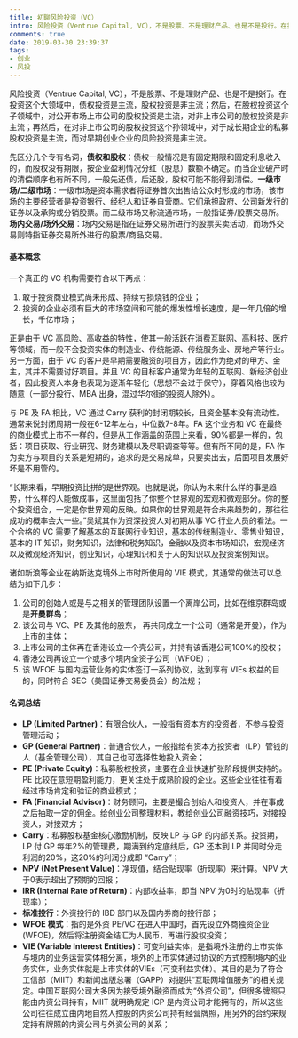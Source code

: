 ```yaml
---
title: 初聊风险投资（VC）
intro: 风险投资（Ventrue Capital, VC），不是股票、不是理财产品、也是不是投行。在投资这个大领域中，债权投资是主流，股权投资是非主流；然后，在股权投资这个子领域中，对公开市场上市公司的股权投资是主流，对非上市公司的股权投资是非主流；再然后，在对非上市公司的股权投资这个孙领域中，对于成长期企业的私募股权投资是主流，而对早期创业企业的风险投资是非主流。
comments: true
date: 2019-03-30 23:39:37
tags:
- 创业
- 风投
---
```


风险投资（Ventrue Capital, VC），不是股票、不是理财产品、也是不是投行。在投资这个大领域中，债权投资是主流，股权投资是非主流；然后，在股权投资这个子领域中，对公开市场上市公司的股权投资是主流，对非上市公司的股权投资是非主流；再然后，在对非上市公司的股权投资这个孙领域中，对于成长期企业的私募股权投资是主流，而对早期创业企业的风险投资是非主流。

先区分几个专有名词，**债权和股权**：债权一般情况是有固定期限和固定利息收入的，而股权没有期限，按企业盈利情况分红（股息）数额不确定。而当企业破产时的清偿顺序也有所不同，一般先还债，后还股，股权可能不能得到清偿。**一级市场/二级市场**：一级市场是资本需求者将证券首次出售给公众时形成的市场，该市场的主要经营者是投资银行、经纪人和证券自营商。它们承担政府、公司新发行的证券以及承购或分销股票。而二级市场又称流通市场，一般指证券/股票交易所。**场内交易/场外交易**：场内交易是指在证券交易所进行的股票买卖活动，而场外交易则特指证券交易所外进行的股票/商品交易。


#### 基本概念

一个真正的 VC 机构需要符合以下两点：

1. 敢于投资商业模式尚未形成、持续亏损烧钱的企业；
2. 投资的企业必须有巨大的市场空间和可能的爆发性增长速度，是一年几倍的增长，千亿市场；

正是由于 VC 高风险、高收益的特性，使其一般活跃在消费互联网、高科技、医疗等领域，而一般不会投资实体的制造业、传统能源、传统服务业、房地产等行业。另一方面，由于 VC 的客户是早期需要融资的项目方，因此作为绝对的甲方、金主，其并不需要讨好项目。并且 VC 的目标客户通常为年轻的互联网、新经济创业者，因此投资人本身也表现为逐渐年轻化（思想不会过于保守），穿着风格也较为随意（一部分投行、MBA 出身，混过华尔街的投资人除外）。

与 PE 及 FA 相比，VC 通过 Carry 获利的封闭期较长，且资金基本没有流动性。通常来说封闭周期一般在6-12年左右，中位数7-8年。FA 这个业务和 VC 在最终的商业模式上市不一样的，但是从工作涵盖的范围上来看，90%都是一样的，包括：项目获取、行业研究、财务建模以及尽职调查等等。但有所不同的是，FA 作为卖方与项目的关系是短期的，追求的是交易成单，只要卖出去，后面项目发展好坏是不用管的。

“长期来看，早期投资比拼的是世界观。也就是说，你认为未来什么样的事是趋势，什么样的人能做成事，这里面包括了你整个世界观的宏观和微观部分。你的整个投资组合，一定是你世界观的反映。如果你的世界观是符合未来趋势的，那往往成功的概率会大一些。”吴斌其作为资深投资人对初期从事 VC 行业人员的看法。一个合格的 VC 需要了解基本的互联网行业知识，基本的传统制造业、零售业知识，基本的 IT 知识，财务知识，法律和税务知识，金融以及资本市场知识，宏观经济以及微观经济知识，创业知识，心理知识和关于人的知识以及投资案例知识。

诸如新浪等企业在纳斯达克境外上市时所使用的 VIE 模式，其通常的做法可以总结为如下几步：

1. 公司的创始人或是与之相关的管理团队设置一个离岸公司，比如在维京群岛或是**开曼群岛**；
2. 该公司与 VC、PE 及其他的股东， 再共同成立一个公司（通常是开曼），作为上市的主体；
3. 上市公司的主体再在香港设立一个壳公司，并持有该香港公司100%的股权；
4. 香港公司再设立一个或多个境内全资子公司（WFOE）；
5. 该 WFOE 与国内运营业务的实体签订一系列协议，达到享有 VIEs 权益的目的，同时符合 SEC（美国证券交易委员会）的法规；

#### 名词总结

* **LP (Limited Partner)**：有限合伙人，一般指有资本方的投资者，不参与投资管理活动；
* **GP (General Partner)**：普通合伙人，一般指给有资本方投资者（LP）管钱的人（基金管理公司），其自己也可选择性地投入资金；
* **PE (Private Equity)**：私募股权投资，主要在企业快速扩张阶段提供支持的。PE 比较在意短期盈利能力，更关注处于成熟阶段的企业。这些企业往往有着经过市场肯定和验证的商业模式；
* **FA (Financial Advisor)**：财务顾问，主要是撮合创始人和投资人，并在事成之后抽取一定的佣金。给创业公司整理材料，教给创业公司融资技巧，对接投资人，对接双方；
* **Carry**：私募股权基金核心激励机制，反映 LP 与 GP 的内部关系。投资期，LP 付 GP 每年2%的管理费，期满到约定底线后，GP 还本到 LP 并同时分走利润的20%，这20%的利润分成即 “Carry”；
* **NPV (Net Present Value)**：净现值，结合贴现率（折现率）来计算。NPV 大于0表示超出了预期的回报；
* **IRR (Internal Rate of Return)**：内部收益率，即当 NPV 为0时的贴现率（折现率）；
* **标准投行**：外资投行的 IBD 部门以及国内券商的投行部；
* **WFOE 模式**：指的是外资 PE/VC 在进入中国时，首先设立外商独资企业 (WFOE)，然后将注册资金结汇为人民币，再进行股权投资；
* **VIE (Variable Interest Entities)**：可变利益实体，是指境外注册的上市实体与境内的业务运营实体相分离，境外的上市实体通过协议的方式控制境内的业务实体，业务实体就是上市实体的VIEs（可变利益实体）。其目的是为了符合工信部（MIIT）和新闻出版总署（GAPP）对提供“互联网增值服务”的相关规定。中国互联网公司大多因为接受境外融资而成为“外资公司”，但很多牌照只能由内资公司持有，MIIT 就明确规定 ICP 是内资公司才能拥有的，所以这些公司往往成立由内地自然人控股的内资公司持有经营牌照，用另外的合约来规定持有牌照的内资公司与外资公司的关系；
